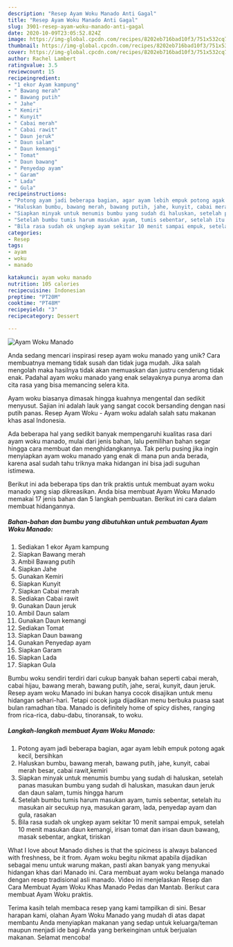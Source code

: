 ```yaml
---
description: "Resep Ayam Woku Manado Anti Gagal"
title: "Resep Ayam Woku Manado Anti Gagal"
slug: 3901-resep-ayam-woku-manado-anti-gagal
date: 2020-10-09T23:05:52.824Z
image: https://img-global.cpcdn.com/recipes/8202eb716bad10f3/751x532cq70/ayam-woku-manado-foto-resep-utama.jpg
thumbnail: https://img-global.cpcdn.com/recipes/8202eb716bad10f3/751x532cq70/ayam-woku-manado-foto-resep-utama.jpg
cover: https://img-global.cpcdn.com/recipes/8202eb716bad10f3/751x532cq70/ayam-woku-manado-foto-resep-utama.jpg
author: Rachel Lambert
ratingvalue: 3.5
reviewcount: 15
recipeingredient:
- "1 ekor Ayam kampung"
- " Bawang merah"
- " Bawang putih"
- " Jahe"
- " Kemiri"
- " Kunyit"
- " Cabai merah"
- " Cabai rawit"
- " Daun jeruk"
- " Daun salam"
- " Daun kemangi"
- " Tomat"
- " Daun bawang"
- " Penyedap ayam"
- " Garam"
- " Lada"
- " Gula"
recipeinstructions:
- "Potong ayam jadi beberapa bagian, agar ayam lebih empuk potong agak kecil, bersihkan"
- "Haluskan bumbu, bawang merah, bawang putih, jahe, kunyit, cabai merah besar, cabai rawit,kemiri"
- "Siapkan minyak untuk menumis bumbu yang sudah di haluskan, setelah panas masukan bumbu yang sudah di haluskan, masukan daun jeruk dan daun salam, tumis hingga harum"
- "Setelah bumbu tumis harum masukan ayam, tumis sebentar, setelah itu masukan air secukup nya, masukan garam, lada, penyedap ayam dan gula, rasakan"
- "Bila rasa sudah ok ungkep ayam sekitar 10 menit sampai empuk, setelah 10 menit masukan daun kemangi, irisan tomat dan irisan daun bawang, masak sebentar, angkat, tiriskan"
categories:
- Resep
tags:
- ayam
- woku
- manado

katakunci: ayam woku manado 
nutrition: 105 calories
recipecuisine: Indonesian
preptime: "PT20M"
cooktime: "PT48M"
recipeyield: "3"
recipecategory: Dessert

---
```



![Ayam Woku Manado](https://img-global.cpcdn.com/recipes/8202eb716bad10f3/751x532cq70/ayam-woku-manado-foto-resep-utama.jpg)

Anda sedang mencari inspirasi resep ayam woku manado yang unik? Cara membuatnya memang tidak susah dan tidak juga mudah. Jika salah mengolah maka hasilnya tidak akan memuaskan dan justru cenderung tidak enak. Padahal ayam woku manado yang enak selayaknya punya aroma dan cita rasa yang bisa memancing selera kita.

Ayam woku biasanya dimasak hingga kuahnya mengental dan sedikit menyusut. Sajian ini adalah lauk yang sangat cocok bersanding dengan nasi putih panas. Resep Ayam Woku - Ayam woku adalah salah satu makanan khas asal Indonesia.

Ada beberapa hal yang sedikit banyak mempengaruhi kualitas rasa dari ayam woku manado, mulai dari jenis bahan, lalu pemilihan bahan segar hingga cara membuat dan menghidangkannya. Tak perlu pusing jika ingin menyiapkan ayam woku manado yang enak di mana pun anda berada, karena asal sudah tahu triknya maka hidangan ini bisa jadi suguhan istimewa.


Berikut ini ada beberapa tips dan trik praktis untuk membuat ayam woku manado yang siap dikreasikan. Anda bisa membuat Ayam Woku Manado memakai 17 jenis bahan dan 5 langkah pembuatan. Berikut ini cara dalam membuat hidangannya.

<!--inarticleads1-->

##### Bahan-bahan dan bumbu yang dibutuhkan untuk pembuatan Ayam Woku Manado:

1. Sediakan 1 ekor Ayam kampung
1. Siapkan  Bawang merah
1. Ambil  Bawang putih
1. Siapkan  Jahe
1. Gunakan  Kemiri
1. Siapkan  Kunyit
1. Siapkan  Cabai merah
1. Sediakan  Cabai rawit
1. Gunakan  Daun jeruk
1. Ambil  Daun salam
1. Gunakan  Daun kemangi
1. Sediakan  Tomat
1. Siapkan  Daun bawang
1. Gunakan  Penyedap ayam
1. Siapkan  Garam
1. Siapkan  Lada
1. Siapkan  Gula


Bumbu woku sendiri terdiri dari cukup banyak bahan seperti cabai merah, cabai hijau, bawang merah, bawang putih, jahe, serai, kunyit, daun jeruk. Resep ayam woku Manado ini bukan hanya cocok disajikan untuk menu hidangan sehari-hari. Tetapi cocok juga dijadikan menu berbuka puasa saat bulan ramadhan tiba. Manado is definitely home of spicy dishes, ranging from rica-rica, dabu-dabu, tinoransak, to woku. 

<!--inarticleads2-->

##### Langkah-langkah membuat Ayam Woku Manado:

1. Potong ayam jadi beberapa bagian, agar ayam lebih empuk potong agak kecil, bersihkan
1. Haluskan bumbu, bawang merah, bawang putih, jahe, kunyit, cabai merah besar, cabai rawit,kemiri
1. Siapkan minyak untuk menumis bumbu yang sudah di haluskan, setelah panas masukan bumbu yang sudah di haluskan, masukan daun jeruk dan daun salam, tumis hingga harum
1. Setelah bumbu tumis harum masukan ayam, tumis sebentar, setelah itu masukan air secukup nya, masukan garam, lada, penyedap ayam dan gula, rasakan
1. Bila rasa sudah ok ungkep ayam sekitar 10 menit sampai empuk, setelah 10 menit masukan daun kemangi, irisan tomat dan irisan daun bawang, masak sebentar, angkat, tiriskan


What I love about Manado dishes is that the spiciness is always balanced with freshness, be it from. Ayam woku begitu nikmat apabila dijadikan sebagai menu untuk warung makan, pasti akan banyak yang menyukai hidangan khas dari Manado ini. Cara membuat ayam woku belanga manado dengan resep tradisional asli manado. Video ini menjelaskan Resep dan Cara Membuat Ayam Woku Khas Manado Pedas dan Mantab. Berikut cara membuat Ayam Woku praktis. 

Terima kasih telah membaca resep yang kami tampilkan di sini. Besar harapan kami, olahan Ayam Woku Manado yang mudah di atas dapat membantu Anda menyiapkan makanan yang sedap untuk keluarga/teman maupun menjadi ide bagi Anda yang berkeinginan untuk berjualan makanan. Selamat mencoba!
